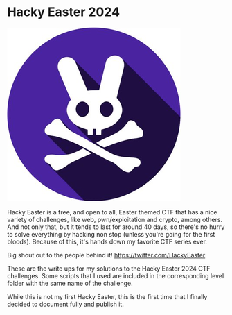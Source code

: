 # Hacky Easter 2024
![Hacky easter logo](Screenshots/EwgmBsjU_400x400-1.jpg)
  
Hacky Easter is a free, and open to all, Easter themed CTF that has a nice variety of challenges, like web, pwn/exploitation and crypto, among others. And not only that, but it tends to last for around 40 days, so there's no hurry to solve everything by hacking non stop (unless you're going for the first bloods). Because of this, it's hands down my favorite CTF series ever.

Big shout out to the people behind it! https://twitter.com/HackyEaster

These are the write ups for my solutions to the Hacky Easter 2024 CTF challenges. Some scripts that I used are included in the corresponding level folder with the same name of the challenge.

While this is not my first Hacky Easter, this is the first time that I finally decided to document fully and publish it.